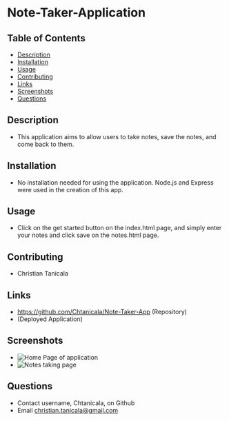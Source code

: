 # Note-Taker-Application

## Table of Contents
- [Description](#Description)
- [Installation](#Installation)
- [Usage](#Usage)
- [Contributing](#Contributing)
- [Links](#Links)
- [Screenshots](#Screenshots)
- [Questions](#Questions)
    
## Description
- This application aims to allow users to take notes, save the notes, and come back to them.
    
## Installation
- No installation needed for using the application. Node.js and Express were used in the creation of this app.

## Usage
- Click on the get started button on the index.html page, and simply enter your notes and click save on the notes.html page.

## Contributing
- Christian Tanicala

## Links
- https://github.com/Chtanicala/Note-Taker-App (Repository)
- (Deployed Application)

## Screenshots
- ![Home Page of application](../Assets/Home-Page.PNG)
- ![Notes taking page](../Assets/Notes-Page.PNG)


    
## Questions
- Contact username, Chtanicala, on Github
- Email christian.tanicala@gmail.com